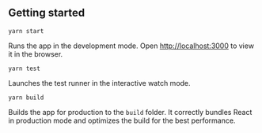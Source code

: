 ## Getting started

`yarn start`

Runs the app in the development mode.
Open [http://localhost:3000](http://localhost:3000) to view it in the browser.

`yarn test`

Launches the test runner in the interactive watch mode.

`yarn build`

Builds the app for production to the `build` folder.
It correctly bundles React in production mode and optimizes the build for the best performance.
